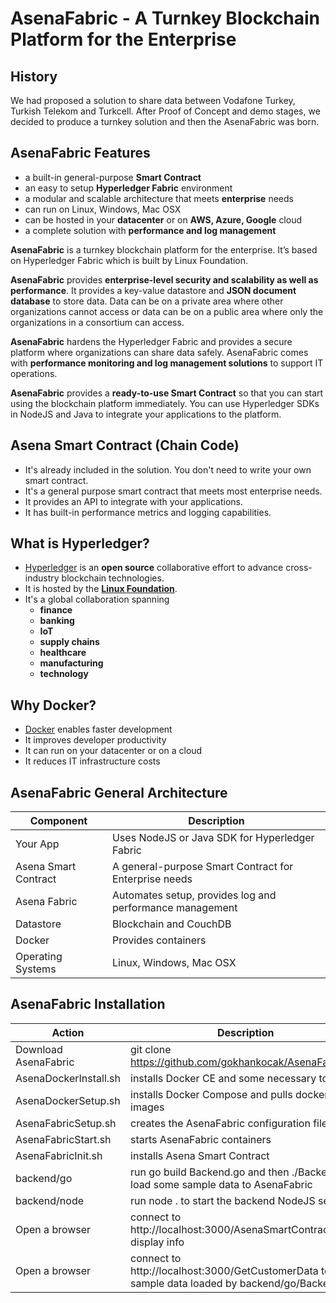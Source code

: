 # AsenaFabric - A Turnkey Blockchain Platform for the Enterprise
## History
We had proposed a solution to share data between Vodafone Turkey, Turkish Telekom and Turkcell. After Proof of Concept and demo stages, we decided to produce a turnkey solution and then the AsenaFabric was born.
## AsenaFabric Features
- a built-in general-purpose **Smart Contract**
- an easy to setup **Hyperledger Fabric** environment
- a modular and scalable architecture that meets **enterprise** needs
- can run on Linux, Windows, Mac OSX
- can be hosted in your **datacenter** or on **AWS, Azure, Google** cloud
- a complete solution with **performance and log management**

**AsenaFabric** is a turnkey blockchain platform for the enterprise. It’s based on Hyperledger Fabric which is built by Linux Foundation.

**AsenaFabric** provides **enterprise-level security and scalability as well as performance**. It provides a key-value datastore and **JSON document database** to store data. Data can be on a private area where other organizations cannot access or data can be on a public area where only the organizations in a consortium can access.

**AsenaFabric** hardens the Hyperledger Fabric and provides a secure platform where organizations can share data safely. AsenaFabric comes with **performance monitoring and log management solutions** to support IT operations.

**AsenaFabric** provides a **ready-to-use Smart Contract** so that you can start using the blockchain platform immediately. You can use Hyperledger SDKs in NodeJS and Java to integrate your applications to the platform.
## Asena Smart Contract (Chain Code)
- It's already included in the solution. You don't need to write your own smart contract.
- It's a general purpose smart contract that meets most enterprise needs.
- It provides an API to integrate with your applications.
- It has built-in performance metrics and logging capabilities.
## What is Hyperledger?
- [Hyperledger](https://www.hyperledger.org) is an **open source** collaborative effort to advance cross-industry blockchain technologies.
- It is hosted by the [**Linux Foundation**](https://www.linuxfoundation.org).
- It's a global collaboration spanning
  - **finance**
  - **banking**
  - **IoT**
  - **supply chains**
  - **healthcare**
  - **manufacturing**
  - **technology**
## Why Docker?
- [Docker](https://www.docker.com) enables faster development
- It improves developer productivity
- It can run on your datacenter or on a cloud
- It reduces IT infrastructure costs
## AsenaFabric General Architecture
| Component | Description |
|-----------|-------------|
| Your App  | Uses NodeJS or Java SDK for Hyperledger Fabric |
| Asena Smart Contract | A general-purpose Smart Contract for Enterprise needs |
| Asena Fabric | Automates setup, provides log and performance management |
| Datastore | Blockchain and CouchDB |
| Docker | Provides containers |
| Operating Systems | Linux, Windows, Mac OSX |

## AsenaFabric Installation
| Action | Description |
|--------|-------------|
| Download AsenaFabric | git clone https://github.com/gokhankocak/AsenaFabric.git |
| AsenaDockerInstall.sh | installs Docker CE and some necessary tools |
| AsenaDockerSetup.sh | installs Docker Compose and pulls docker images |
| AsenaFabricSetup.sh | creates the AsenaFabric configuration files |
| AsenaFabricStart.sh | starts AsenaFabric containers |
| AsenaFabricInit.sh | installs Asena Smart Contract |
| backend/go | run go build Backend.go and then ./Backend to load some sample data to AsenaFabric |
| backend/node | run node . to start the backend NodeJS server |
| Open a browser | connect to http://localhost:3000/AsenaSmartContract to display info |
| Open a browser | connect to http://localhost:3000/GetCustomerData to view sample data loaded by backend/go/Backend.go |

